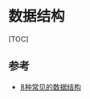 
# 数据结构

[TOC]

## 参考
- [8种常见的数据结构](https://segmentfault.com/a/1190000007692754?utm_source=sf-related)
